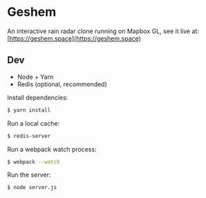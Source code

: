 # Geshem

An interactive rain radar clone running on Mapbox GL, see it live at: [https://geshem.space](https://geshem.space)

## Dev

 - Node + Yarn
 - Redis (optional, recommended)

Install dependencies:
```bash
$ yarn install
```

Run a local cache:
```bash
$ redis-server
```

Run a webpack watch process:
```bash
$ webpack --watch
```

Run the server:
```bash
$ node server.js
```

